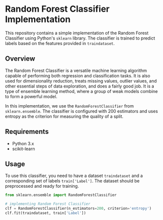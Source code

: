 # Random Forest Classifier Implementation

This repository contains a simple implementation of the Random Forest Classifier using Python's `sklearn` library. The classifier is trained to predict labels based on the features provided in `traindataset`.

## Overview

The Random Forest Classifier is a versatile machine learning algorithm capable of performing both regression and classification tasks. It is also used for dimensionality reduction, treats missing values, outlier values, and other essential steps of data exploration, and does a fairly good job. It is a type of ensemble learning method, where a group of weak models combine to form a powerful model.

In this implementation, we use the `RandomForestClassifier` from `sklearn.ensemble`. The classifier is configured with 200 estimators and uses entropy as the criterion for measuring the quality of a split.

## Requirements

- Python 3.x
- scikit-learn

## Usage

To use this classifier, you need to have a dataset `traindataset` and a corresponding set of labels `train['Label']`. The dataset should be preprocessed and ready for training.

```python
from sklearn.ensemble import RandomForestClassifier

# implementing Random Forest Classifier
clf = RandomForestClassifier(n_estimators=200, criterion='entropy')
clf.fit(traindataset, train['Label'])
